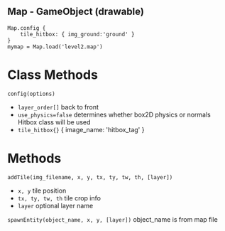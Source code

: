 ## Map - GameObject (drawable)

```
Map.config {
    tile_hitbox: { img_ground:'ground' }
}
mymap = Map.load('level2.map')
```

# Class Methods

`config(options)`
* `layer_order[]` back to front
* `use_physics=false` determines whether box2D physics or normals Hitbox class will be used
* `tile_hitbox{}` { image_name: 'hitbox_tag' } 

# Methods

`addTile(img_filename, x, y, tx, ty, tw, th, [layer])`
* `x, y` tile position
* `tx, ty, tw, th` tile crop info
* `layer` optional layer name

`spawnEntity(object_name, x, y, [layer])` object_name is from map file